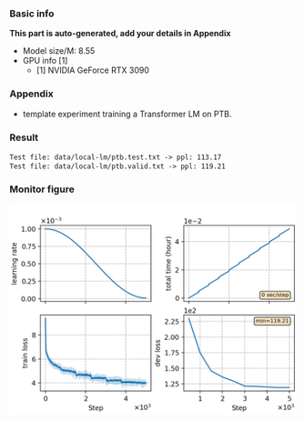 ### Basic info

**This part is auto-generated, add your details in Appendix**

* Model size/M: 8.55
* GPU info \[1\]
  * \[1\] NVIDIA GeForce RTX 3090

### Appendix

* template experiment training a Transformer LM on PTB.

### Result
```
Test file: data/local-lm/ptb.test.txt -> ppl: 113.17
Test file: data/local-lm/ptb.valid.txt -> ppl: 119.21
```

### Monitor figure
![monitor](./monitor.png)
